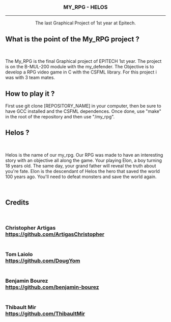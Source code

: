 <h3 align="center">MY_RPG - HELOS</h3>

<div align="center">
</div>

---

<p align="center"> The last Graphical Project of 1st year at Epitech.
    <br> 
</p>

## What is the point of the My_RPG project ?

</br>

The My_RPG is the final Graphical project of EPITECH 1st year. The project is on the B-MUL-200 module with the my_defender.
The Objective is to develop a RPG video game in C with the CSFML library.
For this project i was with 3 team mates.

## How to play it ?

First use git clone [REPOSITORY_NAME] in your computer, then be sure to have GCC installed and the CSFML dependences.
Once done, use "make" in the root of the repository and then use "/my_rpg".

## Helos ?

</br>

Helos is the name of our my_rpg. Our RPG was made to have an interesting story with an objective all along the game.
Your playing Elon, a boy turning 18 years old. The same day, your grand father will reveal the truth about you're fate.
Elon is the descendant of Helos the hero that saved the world 100 years ago. You'll need to defeat monsters and save the world again.

</br>

## Credits

</br>

### Christopher Artigas</br>https://github.com/ArtigasChristopher</br></br>
### Tom Laiolo</br>https://github.com/DougYom</br></br>
### Benjamin Bourez</br>https://github.com/benjamin-bourez</br></br>
### Thibault Mir</br>https://github.com/ThibaultMir</br></br>
